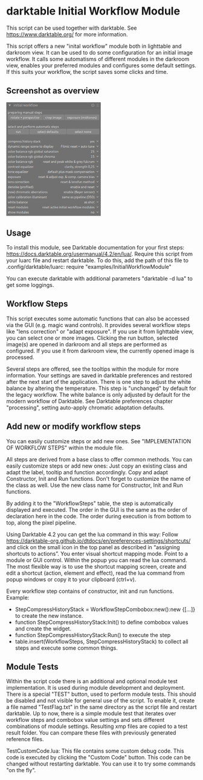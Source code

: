 # darktable Initial Workflow Module
This script can be used together with darktable. See https://www.darktable.org/ for more information.

This script offers a new "inital workflow" module both in lighttable and darkroom view. It can be used to do some configuration for an initial image workflow. It calls some automatisms of different modules in the darkroom view, enables your preferred modules and configures some default settings. If this suits your workflow, the script saves some clicks and time.

## Screenshot as overview

<img src="ScreenshotModuleDefaults.png" width=250>

## Usage
To install this module, see Darktable documentation for your first steps: https://docs.darktable.org/usermanual/4.2/en/lua/. Require this script from your luarc file and restart darktable. To do this, add the path of this file to .config/darktable/luarc: require "examples/InitialWorkflowModule"

You can execute darktable with additional parameters "darktable -d lua" to get some loggings.

## Workflow Steps
This script executes some automatic functions that can also be accessed via the GUI (e.g. magic wand controls). It provides several workflow steps like "lens correction" or "adapt exposure". If you use it from lighttable view, you can select one or more images. Clicking the run button, selected image(s) are opened in darkroom and all steps are performed as configured. If you use it from darkroom view, the currently opened image is processed.

Several steps are offered, see the tooltips within the module for more information. Your settings are saved in darktable preferences and restored after the next start of the application. There is one step to adjust the white balance by altering the temperature. This step is "unchanged" by default for the legacy workflow. The white balance is only adjusted by default for the modern workflow of Darktable. See Darktable preferences chapter "processing", setting auto-apply chromatic adaptation defaults.

## Add new or modify workflow steps

You can easily customize steps or add new ones. See "IMPLEMENTATION OF WORKFLOW STEPS" within the module file.

All steps are derived from a base class to offer common methods. You can easily customize steps or add new ones: Just copy an existing class and adapt the label, tooltip and function accordingly. Copy and adapt Constructor, Init and Run functions. Don't forget to customize the name of the class as well. Use the new class name for Constructor, Init and Run functions.

By adding it to the "WorkflowSteps" table, the step is automatically displayed and executed. The order in the GUI is the same as the order of declaration here in the code. The order during execution is from bottom to top, along the pixel pipeline.

Using Darktable 4.2 you can get the lua command in this way: Follow https://darktable-org.github.io/dtdocs/en/preferences-settings/shortcuts/ and click on the small icon in the top panel as described in “assigning shortcuts to actions”. You enter visual shortcut mapping mode. Point to a module or GUI control. Within the popup you can read the lua command. The most flexible way is to use the shortcut mapping screen, create and edit a shortcut (action, element and effect), read the lua command from popup windows or copy it to your clipboard (ctrl+v).

Every workflow step contains of constructor, init and run functions. Example:
- StepCompressHistoryStack = WorkflowStepCombobox:new():new {[...]} to create the new instance.
- function StepCompressHistoryStack:Init() to define combobox values and create the widget.
- function StepCompressHistoryStack:Run() to execute the step
- table.insert(WorkflowSteps, StepCompressHistoryStack) to collect all steps and execute some common things.

## Module Tests

Within the script code there is an additional and optional module test implementation. It is used during module development and deployment. There is a special "TEST" button, used to perform module tests. This should be disabled and not visible for general use of the script. To enable it, create a file named "TestFlag.txt" in the same directory as the script file and restart darktable. Up to now, there is a simple module test that iterates over workflow steps and combobox value settings and sets different combinations of module settings. Resulting xmp files are copied to a test result folder. You can compare these files with previously generated reference files.

TestCustomCode.lua: This file contains some custom debug code. This code is executed by clicking the "Custom Code" button. This code can be changed without restarting darktable. You can use it to try some commands "on the fly".
